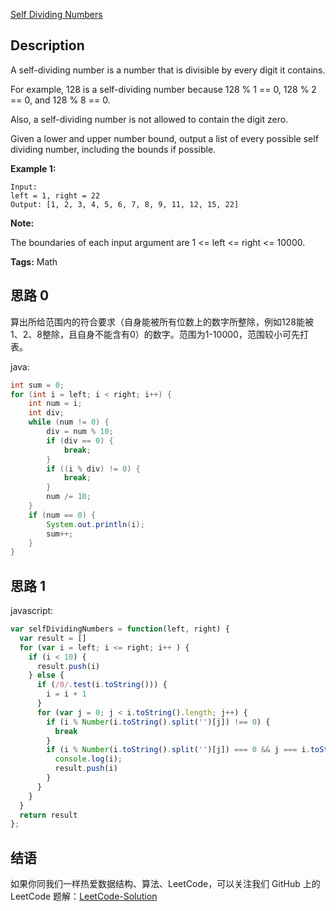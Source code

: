 [Self Dividing Numbers][title]

## Description

A self-dividing number is a number that is divisible by every digit it contains.

For example, 128 is a self-dividing number because 128 % 1 == 0, 128 % 2 == 0, and 128 % 8 == 0.

Also, a self-dividing number is not allowed to contain the digit zero.

Given a lower and upper number bound, output a list of every possible self dividing number, including the bounds if possible.

**Example 1:**

```
Input:
left = 1, right = 22
Output: [1, 2, 3, 4, 5, 6, 7, 8, 9, 11, 12, 15, 22]
```

**Note:**

The boundaries of each input argument are 1 <= left <= right <= 10000.

**Tags:** Math

## 思路 0

算出所给范围内的符合要求（自身能被所有位数上的数字所整除，例如128能被1、2、8整除，且自身不能含有0）的数字。范围为1-10000，范围较小可先打表。

java:
```Java
int sum = 0;
for (int i = left; i < right; i++) {
    int num = i;
    int div;
    while (num != 0) {
        div = num % 10;
        if (div == 0) {
            break;
        }
        if ((i % div) != 0) {
            break;
        }
        num /= 10;
    }
    if (num == 0) {
        System.out.println(i);
        sum++;
    }
}
```

## 思路 1
javascript:
```JavaScript
var selfDividingNumbers = function(left, right) {
  var result = []
  for (var i = left; i <= right; i++ ) {
    if (i < 10) {
      result.push(i)
    } else {
      if (/0/.test(i.toString())) {
        i = i + 1
      }
      for (var j = 0; j < i.toString().length; j++) {
        if (i % Number(i.toString().split('')[j]) !== 0) {
          break
        }
        if (i % Number(i.toString().split('')[j]) === 0 && j === i.toString().length - 1) {
          console.log(i);
          result.push(i)
        }
      }
    }
  }
  return result
};
```
## 结语
   
如果你同我们一样热爱数据结构、算法、LeetCode，可以关注我们 GitHub 上的 LeetCode 题解：[LeetCode-Solution][ls]

[title]: https://leetcode.com/problems/self-dividing-numbers/description/
[ls]: https://github.com/SDE603/LeetCode-Solution